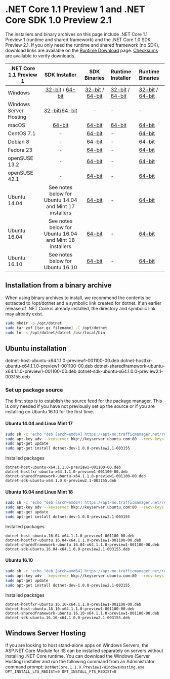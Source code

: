 # .NET Core 1.1 Preview 1 and .NET Core SDK 1.0 Preview 2.1

The installers and binary archives on this page include .NET Core 1.1 Preview 1 (runtime and shared framework) and the .NET Core 1.0 SDK Preview 2.1. If you only need the runtime and shared framework (no SDK), download links are available on the [Runtime Download](https://github.com/dotnet/core/blob/main/release-notes/preview-runtime-download.md) page. [Checksums](https://dotnetcli.blob.core.windows.net/dotnet/checksums/1.1-Preview-1-SDK-Preview-2.1-3155-SHA.txt) are available to verify downloads.

| .NET Core 1.1 Preview 1 | SDK Installer                                        | SDK Binaries                                        | Runtime Installer | Runtime Binaries |
| ----------------------- | :----------------------------------------------: | :----------------------------------------------:|:--|:--|
| Windows                 | [32-bit](https://go.microsoft.com/fwlink/?LinkID=831458) / [64-bit](https://go.microsoft.com/fwlink/?LinkID=831453)  | [32-bit](https://go.microsoft.com/fwlink/?LinkID=831474) / [64-bit](https://go.microsoft.com/fwlink/?LinkID=831469) | [32-bit](https://go.microsoft.com/fwlink/?LinkID=831452) / [64-bit](https://go.microsoft.com/fwlink/?LinkID=831444) | [32-bit](https://go.microsoft.com/fwlink/?LinkID=831483) / [64-bit](https://go.microsoft.com/fwlink/?LinkID=831476) |
| Windows Server Hosting  | [32-bit/64-bit](https://go.microsoft.com/fwlink/?linkid=832756) | - | - | - |
| macOS                   | [64-bit](https://go.microsoft.com/fwlink/?LinkID=831445)  | [64-bit](https://go.microsoft.com/fwlink/?LinkID=831486) | [64-bit](https://go.microsoft.com/fwlink/?LinkID=831446) | [64-bit](https://go.microsoft.com/fwlink/?LinkID=831486) |
| CentOS 7.1              | -                                                         | [64-bit](https://go.microsoft.com/fwlink/?LinkID=831470) | - | [64-bit](https://go.microsoft.com/fwlink/?LinkID=831487) |
| Debian 8                | -                                                         | [64-bit](https://go.microsoft.com/fwlink/?LinkID=831481) | - | [64-bit](https://go.microsoft.com/fwlink/?LinkID=831477) |
| Fedora 23               | -                                                         | [64-bit](https://go.microsoft.com/fwlink/?LinkID=831489) | - | [64-bit](https://go.microsoft.com/fwlink/?LinkID=831484) |
| openSUSE 13.2           | -                                                         | [64-bit](https://go.microsoft.com/fwlink/?LinkID=831491) | - | [64-bit](https://go.microsoft.com/fwlink/?LinkID=831491) |
| openSUSE 42.1           | -                                                         | [64-bit](https://go.microsoft.com/fwlink/?LinkID=831478) | - | [64-bit](https://go.microsoft.com/fwlink/?LinkID=831475) |
| Ubuntu 14.04            | See notes below for Ubuntu 14.04 and Mint 17 installers   | [64-bit](https://go.microsoft.com/fwlink/?LinkID=831488) | - | [64-bit](https://go.microsoft.com/fwlink/?LinkID=831468) |
| Ubuntu 16.04            | See notes below for Ubuntu 16.04 and Mint 18 installers   | [64-bit](https://go.microsoft.com/fwlink/?LinkID=831471) | - | [64-bit](https://go.microsoft.com/fwlink/?LinkID=831482) |
| Ubuntu 16.10            | See notes below for Ubuntu 16.10                          | [64-bit](https://go.microsoft.com/fwlink/?LinkID=831479) | - | [64-bit](https://go.microsoft.com/fwlink/?LinkID=831490) |

## Installation from a binary archive

When using binary archives to install, we recommend the contents be extracted to /opt/dotnet and a symbolic link created for dotnet. If an earlier release of .NET Core is already installed, the directory and symbolic link may already exist.

```bash
sudo mkdir -p /opt/dotnet
sudo tar zxf [tar.gz filename] -C /opt/dotnet
sudo ln -s /opt/dotnet/dotnet /usr/local/bin
```

## Ubuntu installation

dotnet-host-ubuntu-x64.1.1.0-preview1-001100-00.deb
dotnet-hostfxr-ubuntu-x64.1.1.0-preview1-001100-00.deb
dotnet-sharedframework-ubuntu-x64.1.1.0-preview1-001100-00.deb
dotnet-sdk-ubuntu-x64.1.0.0-preview2.1-003155.deb


### Set up package source

The first step is to establish the source feed for the package manager. This is only needed if you have not previously set up the source or if you are installing on Ubuntu 16.10 for the first time.

#### Ubuntu 14.04 and Linux Mint 17

```bash
sudo sh -c 'echo "deb [arch=amd64] https://apt-mo.trafficmanager.net/repos/dotnet-release/ trusty main" > /etc/apt/sources.list.d/dotnetdev.list'
sudo apt-key adv --keyserver hkp://keyserver.ubuntu.com:80 --recv-keys 417A0893
sudo apt-get update
sudo apt-get install dotnet-dev-1.0.0-preview2.1-003155
```

Installed packages

```
dotnet-host-ubuntu-x64.1.1.0-preview1-001100-00.deb
dotnet-hostfxr-ubuntu-x64.1.1.0-preview1-001100-00.deb
dotnet-sharedframework-ubuntu-x64.1.1.0-preview1-001100-00.deb
dotnet-sdk-ubuntu-x64.1.0.0-preview2.1-003155.deb
```

#### Ubuntu 16.04 and Linux Mint 18

```bash
sudo sh -c 'echo "deb [arch=amd64] https://apt-mo.trafficmanager.net/repos/dotnet-release/ xenial main" > /etc/apt/sources.list.d/dotnetdev.list'
sudo apt-key adv --keyserver hkp://keyserver.ubuntu.com:80 --recv-keys 417A0893
sudo apt-get update
sudo apt-get install dotnet-dev-1.0.0-preview2.1-003155
```

Installed packages

```
dotnet-host-ubuntu.16.04-x64.1.1.0-preview1-001100-00.deb
dotnet-hostfxr-ubuntu.16.04-x64.1.1.0-preview1-001100-00.deb
dotnet-sharedframework-ubuntu.16.04-x64.1.1.0-preview1-001100-00.deb
dotnet-sdk-ubuntu.16.04-x64.1.0.0-preview2.1-003155.deb
```

#### Ubuntu 16.10

```bash
sudo sh -c 'echo "deb [arch=amd64] https://apt-mo.trafficmanager.net/repos/dotnet-release/ yakkety main" > /etc/apt/sources.list.d/dotnetdev.list'
sudo apt-key adv --keyserver hkp://keyserver.ubuntu.com:80 --recv-keys 417A0893
sudo apt-get update
sudo apt-get install dotnet-dev-1.0.0-preview2.1-003155
```

Installed packages

```
dotnet-hostfxr-ubuntu.16.10-x64.1.1.0-preview1-001100-00.deb
dotnet-host-ubuntu.16.10-x64.1.1.0-preview1-001100-00.deb
dotnet-sharedframework-ubuntu.16.10-x64.1.1.0-preview1-001100-00.deb
dotnet-sdk-ubuntu.16.10-x64.1.0.0-preview2.1-003155.deb
```

## Windows Server Hosting
If you are looking to host stand-alone apps on Windows Servers, the ASP.NET Core Module for IIS can be installed separately on servers without installing .NET Core runtime. You can download the Windows (Server Hosting) installer and run the following command from an Administrator command prompt:
``DotNetCore.1.1.0.Preview1-WindowsHosting.exe OPT_INSTALL_LTS_REDIST=0 OPT_INSTALL_FTS_REDIST=0``
